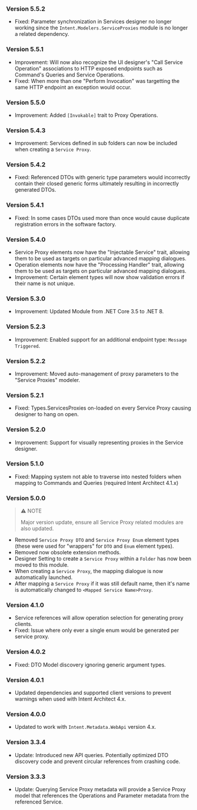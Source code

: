 ﻿### Version 5.5.2

- Fixed: Parameter synchronization in Services designer no longer working since the `Intent.Modelers.ServiceProxies` module is no longer a related dependency.

### Version 5.5.1

- Improvement: Will now also recognize the UI designer's "Call Service Operation" associations to HTTP exposed endpoints such as Command's Queries and Service Operations.
- Fixed: When more than one "Perform Invocation" was targetting the same HTTP endpoint an exception would occur.

### Version 5.5.0

- Improvement: Added `[Invokable]` trait to Proxy Operations.

### Version 5.4.3

- Improvement: Services defined in sub folders can now be included when creating a `Service Proxy`.

### Version 5.4.2

- Fixed: Referenced DTOs with generic type parameters would incorrectly contain their closed generic forms ultimately resulting in incorrectly generated DTOs.

### Version 5.4.1

- Fixed: In some cases DTOs used more than once would cause duplicate registration errors in the software factory.

### Version 5.4.0

- Service Proxy elements now have the "Injectable Service" trait, allowing them to be used as targets on particular advanced mapping dialogues.
- Operation elements now have the "Processing Handler" trait, allowing them to be used as targets on particular advanced mapping dialogues.
- Improvement: Certain element types will now show validation errors if their name is not unique.

### Version 5.3.0

- Improvement: Updated Module from .NET Core 3.5 to .NET 8.

### Version 5.2.3

- Improvement: Enabled support for an additional endpoint type: `Message Triggered`.

### Version 5.2.2

- Improvement: Moved auto-management of proxy parameters to the "Service Proxies" modeler.

### Version 5.2.1

- Fixed: Types.ServicesProxies on-loaded on every Service Proxy causing designer to hang on open.

### Version 5.2.0

- Improvement: Support for visually representing proxies in the Service designer.

### Version 5.1.0

- Fixed: Mapping system not able to traverse into nested folders when mapping to Commands and Queries (required Intent Architect 4.1.x)

### Version 5.0.0

> ⚠️ NOTE
>
> Major version update, ensure all Service Proxy related modules are also updated.

- Removed `Service Proxy DTO` and `Service Proxy Enum` element types (these were used for "wrappers" for `DTO` and `Enum` element types).
- Removed now obsolete extension methods.
- Designer Setting to create a `Service Proxy` within a `Folder` has now been moved to this module.
- When creating a `Service Proxy`, the mapping dialogue is now automatically launched.
- After mapping a `Service Proxy` if it was still default name, then it's name is automatically changed to `<Mapped Service Name>Proxy`.

### Version 4.1.0

- Service references will allow operation selection for generating proxy clients.
- Fixed: Issue where only ever a single enum would be generated per service proxy.

### Version 4.0.2

- Fixed: DTO Model discovery ignoring generic argument types.

### Version 4.0.1

- Updated dependencies and supported client versions to prevent warnings when used with Intent Architect 4.x.

### Version 4.0.0

- Updated to work with `Intent.Metadata.WebApi` version 4.x.

### Version 3.3.4

- Update: Introduced new API queries. Potentially optimized DTO discovery code and prevent circular references from crashing code.

### Version 3.3.3

- Update: Querying Service Proxy metadata will provide a Service Proxy model that references the Operations and Parameter metadata from the referenced Service.
